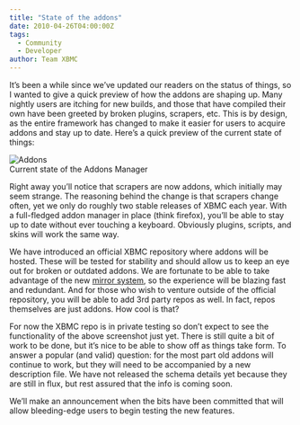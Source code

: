 ```yaml
---
title: "State of the addons"
date: 2010-04-26T04:00:00Z
tags:
  - Community
  - Developer
author: Team XBMC
---
```


It’s been a while since we’ve updated our readers on the status of things, so I wanted to give a quick preview of how the addons are shaping up. Many nightly users are itching for new builds, and those that have compiled their own have been greeted by broken plugins, scrapers, etc. This is by design, as the entire framework has changed to make it easier for users to acquire addons and stay up to date. Here’s a quick preview of the current state of things:

![](/images/blog/screenshot014.webp "Addons")  
 Current state of the Addons Manager

Right away you’ll notice that scrapers are now addons, which initially may seem strange. The reasoning behind the change is that scrapers change often, yet we only do roughly two stable releases of XBMC each year. With a full-fledged addon manager in place (think firefox), you’ll be able to stay up to date without ever touching a keyboard. Obviously plugins, scripts, and skins will work the same way.

We have introduced an official XBMC repository where addons will be hosted. These will be tested for stability and should allow us to keep an eye out for broken or outdated addons. We are fortunate to be able to take advantage of the new [mirror system](../theuni/2010/01/08/xbmc-is-growing-up-gains-cool-new-services/), so the experience will be blazing fast and redundant. And for those who wish to venture outside of the official repository, you will be able to add 3rd party repos as well. In fact, repos themselves are just addons. How cool is that?

For now the XBMC repo is in private testing so don’t expect to see the functionality of the above screenshot just yet. There is still quite a bit of work to be done, but it’s nice to be able to show off as things take form. To answer a popular (and valid) question: for the most part old addons will continue to work, but they will need to be accompanied by a new description file. We have not released the schema details yet because they are still in flux, but rest assured that the info is coming soon.

We’ll make an announcement when the bits have been committed that will allow bleeding-edge users to begin testing the new features.

